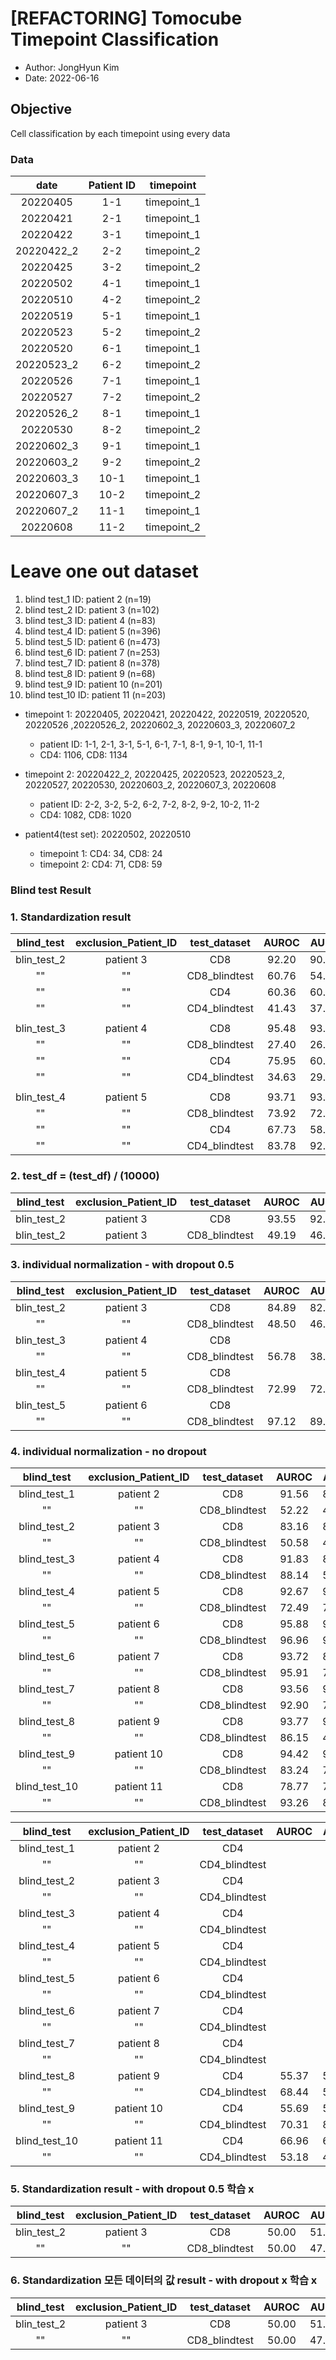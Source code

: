 # [REFACTORING] Tomocube Timepoint Classification 
- Author: JongHyun Kim
- Date: 2022-06-16

## Objective 
Cell classification by each timepoint using every data 

### Data 

|date|Patient ID|timepoint
|:---:|:---:|:---:|
|20220405|1-1|timepoint_1|
|20220421|2-1|timepoint_1|
|20220422|3-1|timepoint_1|
|20220422_2|2-2|timepoint_2|
|20220425|3-2|timepoint_2|
|20220502|4-1|timepoint_1|
|20220510|4-2|timepoint_2|
|20220519|5-1|timepoint_1|
|20220523|5-2|timepoint_2|
|20220520|6-1|timepoint_1|
|20220523_2|6-2|timepoint_2|
|20220526|7-1|timepoint_1|
|20220527|7-2|timepoint_2|
|20220526_2|8-1|timepoint_1|
|20220530|8-2|timepoint_2|
|20220602_3|9-1|timepoint_1|
|20220603_2|9-2|timepoint_2|
|20220603_3|10-1|timepoint_1|
|20220607_3|10-2|timepoint_2|
|20220607_2|11-1|timepoint_1|
|20220608|11-2|timepoint_2|

# Leave one out dataset 
1) blind test_1 ID: patient 2 (n=19)
2) blind test_2 ID: patient 3 (n=102)
3) blind test_3 ID: patient 4 (n=83)
4) blind test_4 ID: patient 5 (n=396)
5) blind test_5 ID: patient 6 (n=473)
6) blind test_6 ID: patient 7 (n=253)
7) blind test_7 ID: patient 8 (n=378)
8) blind test_8 ID: patient 9 (n=68)
9) blind test_9 ID: patient 10 (n=201)
10) blind test_10 ID: patient 11 (n=203)

- timepoint 1: 20220405, 20220421, 20220422, 20220519, 20220520, 20220526 ,20220526_2, 20220602_3, 20220603_3, 20220607_2
    - patient ID: 1-1, 2-1, 3-1, 5-1, 6-1, 7-1, 8-1, 9-1, 10-1, 11-1
    - CD4: 1106, CD8: 1134
    
- timepoint 2: 20220422_2, 20220425, 20220523, 20220523_2, 20220527, 20220530, 20220603_2, 20220607_3, 20220608
    - patient ID: 2-2, 3-2, 5-2, 6-2, 7-2, 8-2, 9-2, 10-2, 11-2 
    - CD4: 1082, CD8: 1020


- patient4(test set): 20220502, 20220510 
    - timepoint 1: CD4: 34, CD8: 24
    - timepoint 2: CD4: 71, CD8: 59


### Blind test Result 

### 1. Standardization result 
|blind_test|exclusion_Patient_ID|test_dataset|AUROC|AUPR|ACC|loss
|:---:|:---:|:---:|:---:|:---:|:---:|:---:|
|blin_test_2|patient 3|CD8|92.20|90.90|92.06|0.300
|""|""|CD8_blindtest|60.76|54.31|61.76|0.80
|""|""|CD4|60.36|60.12|60.18|0.78
|""|""|CD4_blindtest|41.43|37.18|39.58|1.366
||
|blin_test_3|patient 4|CD8|95.48|93.30|93.98|
|""|""|CD8_blindtest|27.40|26.57|48.19|
|""|""|CD4|75.95|60.80|66.82|
|""|""|CD4_blindtest|34.63|29.07|37.14|
||
|blin_test_4|patient 5|CD8|93.71|93.46|93.51|0.275
|""|""|CD8_blindtest|73.92|72.61|73.48|0.50
|""|""|CD4|67.73|58.07|66.67|0.557
|""|""|CD4_blindtest|83.78|92.65|87.19|0.31

### 2. test_df = (test_df) / (10000)
|blind_test|exclusion_Patient_ID|test_dataset|AUROC|AUPR|ACC|loss
|:---:|:---:|:---:|:---:|:---:|:---:|:---:|
|blin_test_2|patient 3|CD8|93.55|92.20|93.46|0.27
|blin_test_2|patient 3|CD8_blindtest|49.19|46.77|51.96|1.027

### 3. individual normalization - with dropout 0.5 
|blind_test|exclusion_Patient_ID|test_dataset|AUROC|AUPR|ACC|loss
|:---:|:---:|:---:|:---:|:---:|:---:|:---:|
|blin_test_2|patient 3|CD8|84.89|82.90|84.58|0.48
|""|""|CD8_blindtest|48.50|46.46|50.98|0.77
|blin_test_3|patient 4|CD8||||
|""|""|CD8_blindtest|56.78|38.80|72.29|0.63
|blin_test_4|patient 5|CD8||||
|""|""|CD8_blindtest|72.99|72.85|72.47|0.81
|blin_test_5|patient 6|CD8||||
|""|""|CD8_blindtest|97.12|89.87|90.70|0.303


### 4. individual normalization - no dropout 
|blind_test|exclusion_Patient_ID|test_dataset|AUROC|AUPR|ACC|loss
|:---:|:---:|:---:|:---:|:---:|:---:|:---:|
|blind_test_1|patient 2|CD8|91.56|89.27|91.44|0.35
|""|""|CD8_blindtest|52.22|47.37|47.37|0.85
|blind_test_2|patient 3|CD8|83.16|81.89|82.71|0.49
|""|""|CD8_blindtest|50.58|47.37|52.94|0.79
|blind_test_3|patient 4|CD8|91.83|86.63|89.35|0.46
|""|""|CD8_blindtest|88.14|51.12|75.90|0.54
|blind_test_4|patient 5|CD8|92.67|92.46|92.43|0.29
|""|""|CD8_blindtest|72.49|72.37|71.97|0.91
|blind_test_5|patient 6|CD8|95.88|92.31|92.13|0.32
|""|""|CD8_blindtest|96.96|90.19|91.12|0.27
|blind_test_6|patient 7|CD8|93.72|89.87|90.45|0.40
|""|""|CD8_blindtest|95.91|77.88|81.03|0.44
|blind_test_7|patient 8|CD8|93.56|92.39|93.05|0.35
|""|""|CD8_blindtest|92.90|73.38|71.69|0.4933
|blind_test_8|patient 9|CD8|93.77|90.42|92.20|0.31
|""|""|CD8_blindtest|86.15|49.74|79.41|0.44
|blind_test_9|patient 10|CD8|94.42|94.05|94.63|0.25
|""|""|CD8_blindtest|83.24|74.57|81.59|0.60
|blind_test_10|patient 11|CD8|78.77|72.82|79.90|0.80
|""|""|CD8_blindtest|93.26|89.71|92.61|0.27


|blind_test|exclusion_Patient_ID|test_dataset|AUROC|AUPR|ACC|loss
|:---:|:---:|:---:|:---:|:---:|:---:|:---:|
|blind_test_1|patient 2|CD4||||
|""|""|CD4_blindtest||||
|blind_test_2|patient 3|CD4||||
|""|""|CD4_blindtest||||
|blind_test_3|patient 4|CD4||||
|""|""|CD4_blindtest||||
|blind_test_4|patient 5|CD4||||
|""|""|CD4_blindtest||||
|blind_test_5|patient 6|CD4||||
|""|""|CD4_blindtest||||
|blind_test_6|patient 7|CD4||||
|""|""|CD4_blindtest||||
|blind_test_7|patient 8|CD4||||
|""|""|CD4_blindtest||||
|blind_test_8|patient 9|CD4|55.37|57.29|58.41|0.67
|""|""|CD4_blindtest|68.44|50.48|70.30|0.59
|blind_test_9|patient 10|CD4|55.69|57.21|64.56|0.65
|""|""|CD4_blindtest|70.31|84.24|46.56|0.71
|blind_test_10|patient 11|CD4|66.96|61.89|61.50|0.64
|""|""|CD4_blindtest|53.18|42.35|70.90|0.611





### 5. Standardization result - with dropout 0.5 학습 x 
|blind_test|exclusion_Patient_ID|test_dataset|AUROC|AUPR|ACC|loss
|:---:|:---:|:---:|:---:|:---:|:---:|:---:|
|blin_test_2|patient 3|CD8|50.00|51.87|51.87|2.01
|""|""|CD8_blindtest|50.00|47.06|47.06|2.22

### 6. Standardization 모든 데이터의 값 result - with dropout x  학습 x 
|blind_test|exclusion_Patient_ID|test_dataset|AUROC|AUPR|ACC|loss
|:---:|:---:|:---:|:---:|:---:|:---:|:---:|
|blin_test_2|patient 3|CD8|50.00|51.87|51.87|2.01
|""|""|CD8_blindtest|50.00|47.06|47.06|1.84